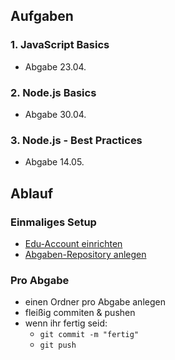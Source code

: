 ## Aufgaben

### 1. JavaScript Basics

- Abgabe 23.04.

### 2. Node.js Basics

- Abgabe 30.04.

### 3. Node.js - Best Practices

- Abgabe 14.05.

## Ablauf 

### Einmaliges Setup

- [Edu-Account einrichten](https://github.com/hsa-nodejs-workshop/aufgaben/issues/1) 
- [Abgaben-Repository anlegen](https://github.com/hsa-nodejs-workshop/aufgaben/issues/2)

### Pro Abgabe 

- einen Ordner pro Abgabe anlegen
- fleißig commiten & pushen
- wenn ihr fertig seid: 
  - `git commit -m "fertig"` 
  - `git push`



